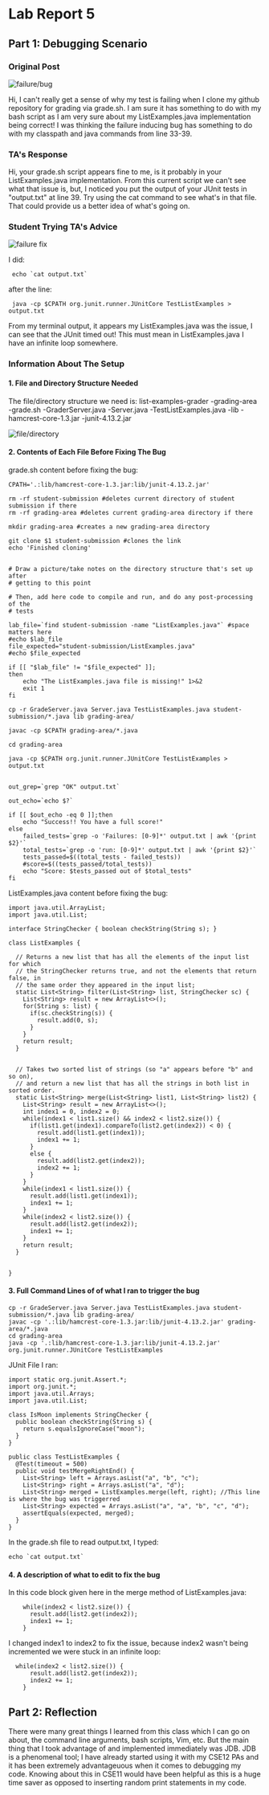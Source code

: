 # Lab Report 5

## Part 1: Debugging Scenario

### Original Post
![failure/bug](failure.png)

Hi, I can't really get a sense of why my test is failing when I clone my github repository for grading via grade.sh. I am sure it has something to do with my bash script as I am very sure about my ListExamples.java implementation being correct! I was thinking the failure inducing bug has something to do with my classpath and java commands from line 33-39. 


### TA's Response

Hi, your grade.sh script appears fine to me, is it probably in your ListExamples.java implementation. From this current script we can't see what that issue is, but, I noticed you put the output of your JUnit tests in "output.txt" at line 39. Try using the cat command to see what's in that file. That could provide us a better idea of what's going on.

### Student Trying TA's Advice

![failure fix](failure_bug.png)

I did: 
    
     echo `cat output.txt`
 
 after the line:
     
     java -cp $CPATH org.junit.runner.JUnitCore TestListExamples > output.txt

From my terminal output, it appears my ListExamples.java was the issue, I can see that the JUnit timed out! This must mean in ListExamples.java I have an infinite loop somewhere.

### Information About The Setup
#### 1. File and Directory Structure Needed
The file/directory structure we need is:
list-examples-grader
 -grading-area
 -grade.sh
 -GraderServer.java
 -Server.java
 -TestListExamples.java
 -lib
   -hamcrest-core-1.3.jar
   -junit-4.13.2.jar

![file/directory](file_directory_structure_needed.png)

#### 2. Contents of Each File Before Fixing The Bug

grade.sh content before fixing the bug:

    CPATH='.:lib/hamcrest-core-1.3.jar:lib/junit-4.13.2.jar' 
    
    rm -rf student-submission #deletes current directory of student submission if there
    rm -rf grading-area #deletes current grading-area directory if there
    
    mkdir grading-area #creates a new grading-area directory
    
    git clone $1 student-submission #clones the link 
    echo 'Finished cloning'
    
    
    # Draw a picture/take notes on the directory structure that's set up after
    # getting to this point
    
    # Then, add here code to compile and run, and do any post-processing of the
    # tests
    
    lab_file=`find student-submission -name "ListExamples.java"` #space matters here
    #echo $lab_file
    file_expected="student-submission/ListExamples.java"
    #echo $file_expected
    
    if [[ "$lab_file" != "$file_expected" ]]; 
    then 
        echo "The ListExamples.java file is missing!" 1>&2
        exit 1
    fi
    
    cp -r GradeServer.java Server.java TestListExamples.java student-submission/*.java lib grading-area/
    
    javac -cp $CPATH grading-area/*.java
    
    cd grading-area
    
    java -cp $CPATH org.junit.runner.JUnitCore TestListExamples > output.txt
    
    
    out_grep=`grep "OK" output.txt`
    
    out_echo=`echo $?`
    
    if [[ $out_echo -eq 0 ]];then 
        echo "Success!! You have a full score!"
    else 
        failed_tests=`grep -o 'Failures: [0-9]*' output.txt | awk '{print $2}'`
        total_tests=`grep -o 'run: [0-9]*' output.txt | awk '{print $2}'`
        tests_passed=$((total_tests - failed_tests))
        #score=$((tests_passed/total_tests))
        echo "Score: $tests_passed out of $total_tests"
    fi


ListExamples.java content before fixing the bug:

    import java.util.ArrayList;
    import java.util.List;
    
    interface StringChecker { boolean checkString(String s); }
    
    class ListExamples {
    
      // Returns a new list that has all the elements of the input list for which
      // the StringChecker returns true, and not the elements that return false, in
      // the same order they appeared in the input list;
      static List<String> filter(List<String> list, StringChecker sc) {
        List<String> result = new ArrayList<>();
        for(String s: list) {
          if(sc.checkString(s)) {
            result.add(0, s);
          }
        }
        return result;
      }
    
    
      // Takes two sorted list of strings (so "a" appears before "b" and so on),
      // and return a new list that has all the strings in both list in sorted order.
      static List<String> merge(List<String> list1, List<String> list2) {
        List<String> result = new ArrayList<>();
        int index1 = 0, index2 = 0;
        while(index1 < list1.size() && index2 < list2.size()) {
          if(list1.get(index1).compareTo(list2.get(index2)) < 0) {
            result.add(list1.get(index1));
            index1 += 1;
          }
          else {
            result.add(list2.get(index2));
            index2 += 1;
          }
        }
        while(index1 < list1.size()) {
          result.add(list1.get(index1));
          index1 += 1;
        }
        while(index2 < list2.size()) {
          result.add(list2.get(index2));
          index1 += 1;
        }
        return result;
      }
    
    
    }


#### 3. Full Command Lines of of what I ran to trigger the bug

    cp -r GradeServer.java Server.java TestListExamples.java student-submission/*.java lib grading-area/
    javac -cp '.:lib/hamcrest-core-1.3.jar:lib/junit-4.13.2.jar' grading-area/*.java
    cd grading-area
    java -cp '.:lib/hamcrest-core-1.3.jar:lib/junit-4.13.2.jar' org.junit.runner.JUnitCore TestListExamples

JUnit File I ran:

    import static org.junit.Assert.*;
    import org.junit.*;
    import java.util.Arrays;
    import java.util.List;
    
    class IsMoon implements StringChecker {
      public boolean checkString(String s) {
        return s.equalsIgnoreCase("moon");
      }
    }
    
    public class TestListExamples {
      @Test(timeout = 500)
      public void testMergeRightEnd() {
        List<String> left = Arrays.asList("a", "b", "c");
        List<String> right = Arrays.asList("a", "d");
        List<String> merged = ListExamples.merge(left, right); //This line is where the bug was triggerred
        List<String> expected = Arrays.asList("a", "a", "b", "c", "d");
        assertEquals(expected, merged);
      }
    }

In the grade.sh file to read output.txt, I typed:

    echo `cat output.txt`


#### 4. A description of what to edit to fix the bug

In this code block given here in the merge method of ListExamples.java:

        while(index2 < list2.size()) {
          result.add(list2.get(index2));
          index1 += 1;
        }

I changed index1 to index2 to fix the issue, because index2 wasn't being incremented we were stuck in an infinite loop:
      
      while(index2 < list2.size()) {
          result.add(list2.get(index2));
          index2 += 1;
        }
    

 


## Part 2: Reflection

There were many great things I learned from this class which I can go on about, the command line arguments, bash scripts, Vim, etc. But the main thing that I took advantage of and implemented immediately was JDB. JDB is a phenomenal tool; I have already started using it with my CSE12 PAs and it has been extremely advantageuous when it comes to debugging my code. Knowing about this in CSE11 would have been helpful as this is a huge time saver as opposed to inserting random print statements in my code.


